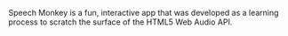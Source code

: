 Speech Monkey is a fun, interactive app that was developed as a learning process to scratch the surface of the HTML5 Web Audio API.
